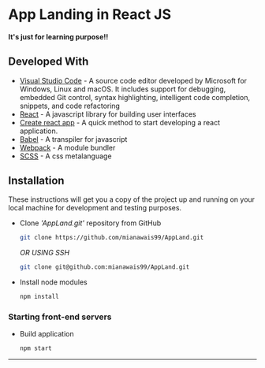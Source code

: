 # App Landing in React JS 

#### It's just for learning purpose!!
## Developed With

* [Visual Studio Code](https://code.visualstudio.com/) - A source code editor developed by Microsoft for Windows, Linux and macOS. It includes support for debugging, embedded Git control, syntax highlighting, intelligent code completion, snippets, and code refactoring
* [React](https://reactjs.org/) - A javascript library for building user interfaces
* [Create react app](https://create-react-app.dev/) - A quick method to start developing a react application.
* [Babel](https://babeljs.io/) - A transpiler for javascript
* [Webpack](https://webpack.js.org/) - A module bundler
* [SCSS](http://sass-lang.com/) - A css metalanguage

## Installation

These instructions will get you a copy of the project up and running on your local machine for development and testing purposes.

* Clone _'AppLand.git'_ repository from GitHub

  ```bash
  git clone https://github.com/mianawais99/AppLand.git
  ```
    _OR USING SSH_

  ```bash
  git clone git@github.com:mianawais99/AppLand.git
  ```
* Install node modules

   ```bash
   npm install
   ```
### Starting front-end servers

* Build application

  ```bash
  npm start
  ```
---